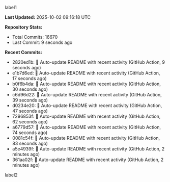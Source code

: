 
label1 
<!-- ACTIVITY_START -->
**Last Updated:** 2025-10-02 09:16:18 UTC

**Repository Stats:**
- Total Commits: 16670
- Last Commit: 9 seconds ago

**Recent Commits:**
- 2820ed1b: 🤖 Auto-update README with recent activity (GitHub Action, 9 seconds ago)
- e1b7d6ed: 🤖 Auto-update README with recent activity (GitHub Action, 17 seconds ago)
- b0f6b4da: 🤖 Auto-update README with recent activity (GitHub Action, 30 seconds ago)
- c6d96d22: 🤖 Auto-update README with recent activity (GitHub Action, 39 seconds ago)
- d0234e20: 🤖 Auto-update README with recent activity (GitHub Action, 47 seconds ago)
- 7296853f: 🤖 Auto-update README with recent activity (GitHub Action, 62 seconds ago)
- a6779d57: 🤖 Auto-update README with recent activity (GitHub Action, 74 seconds ago)
- 0081c54f: 🤖 Auto-update README with recent activity (GitHub Action, 83 seconds ago)
- a5e4939f: 🤖 Auto-update README with recent activity (GitHub Action, 2 minutes ago)
- 361aa02f: 🤖 Auto-update README with recent activity (GitHub Action, 2 minutes ago)
<!-- ACTIVITY_END -->

label2
